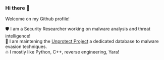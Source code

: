 ### Hi there 👋

Welcome on my Github profile! 

 🛡️  I am a Security Researcher working on malware analysis and threat intelligence! <br />
 👾  I am maintening the [Unprotect Project](https://unprotect.it/) a dedicated database to malware evasion techniques.<br />
 🔥  I mostly like Python, C++, reverse engineering, Yara!<br />
